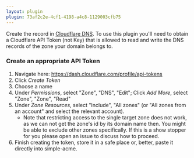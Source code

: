 ```yaml
---
layout: plugin
plugin: 73af2c2e-4cf1-4198-a4c8-1129003cfb75
---
```

Create the record in [Cloudflare DNS](https://www.cloudflare.com/dns/). To use this plugin you'll need to obtain a Cloudflare API Token (not Key) that is allowed
to read and write the DNS records of the zone your domain belongs to.

### Create an appropriate API Token
1. Navigate here: https://dash.cloudflare.com/profile/api-tokens
2. Click *Create Token*
3. Choose a name
4. Under *Permissions*, select "Zone", "DNS", "Edit"; Click *Add More*, select "Zone", "Zone", "Read"
5. Under *Zone Resources*, select "Include", "All zones" (or "All zones from an account" and select the relevant account).
    * Note that restricting access to the single target zone does not work, as we can not get the zone's id by its domain name then. You might be able to exclude other zones specifically. If this is a show stopper for you please open an issue to discuss how to proceed.
6. Finish creating the token, store it in a safe place or, better, paste it directly into simple-acme.